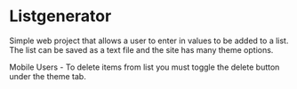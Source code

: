 # Listgenerator
Simple web project that allows a user to enter in values to be added to a list. The list can be saved as a text file and the site has many theme options.

Mobile Users - To delete items from list you must toggle the delete button under the theme tab.
